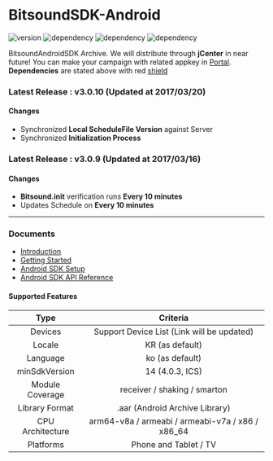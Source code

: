 # BitsoundSDK-Android

![version](https://img.shields.io/badge/version-3.0.10-green.svg?style=flat-square)
![dependency](https://img.shields.io/badge/appcompat--v7-25.1.0-red.svg?style=flat-square)
![dependency](https://img.shields.io/badge/play--services--base-10.0.1-red.svg?style=flat-square)
![dependency](https://img.shields.io/badge/play--services--ads-10.0.1-red.svg?style=flat-square)

BitsoundAndroidSDK Archive. We will distribute through **jCenter** in near future! You can make your campaign with related appkey in [Portal](https://portal.soundl.ly/login.html#/). **Dependencies** are stated above with red [shield](http://shields.io/)

### Latest Release : v3.0.10 (Updated at 2017/03/20)

#### Changes

- Synchronized **Local ScheduleFile Version** against Server
- Synchronized **Initialization Process**


### Latest Release : v3.0.9 (Updated at 2017/03/16)

#### Changes

- **Bitsound.init** verification runs **Every 10 minutes**
- Updates Schedule on **Every 10 minutes**

---

### Documents

- [Introduction](https://docs.bitsound.io/v1.0/docs/introduction)
- [Getting Started](https://docs.bitsound.io/v1.0/docs/getting-started)
- [Android SDK Setup](https://docs.bitsound.io/v1.0/docs/android-sdk-setup)
- [Android SDK API Reference](https://docs.bitsound.io/v1.0/docs/android-sdk)

#### Supported Features

**Type**|**Criteria**
:-----:|:-----:
Devices|Support Device List (Link will be updated)
Locale|KR (as default)
Language|ko (as default)
minSdkVersion|14 (4.0.3, ICS)
Module Coverage|receiver / shaking / smarton
Library Format|.aar (Android Archive Library)
CPU Architecture|arm64-v8a / armeabi / armeabi-v7a / x86 / x86\_64
Platforms|Phone and Tablet / TV
